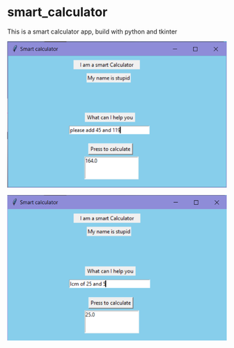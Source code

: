 # smart_calculator
This is a smart calculator app, build with python and tkinter

![github-small](https://github.com/sadnanMohosin/smart_calculator/blob/main/images/1.smart_calculator.PNG)

![github-small](https://github.com/sadnanMohosin/smart_calculator/blob/main/images/2.smart_calculator.PNG)
